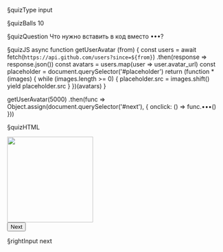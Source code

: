 §quizType
input

§quizBalls
10


§quizQuestion
Что нужно вставить в код вместо •••?


§quizJS
async function getUserAvatar (from) {
  const users = await fetch(`https://api.github.com/users?since=${from}`)
    .then(response => response.json())
  const avatars = users.map(user => user.avatar_url)
  const placeholder = document.querySelector('#placeholder')
  return (function * (images) {
    while (images.length >= 0) {
      placeholder.src = images.shift()
      yield placeholder.src
    }
  })(avatars)
}

getUserAvatar(5000)
  .then(func => Object.assign(document.querySelector('#next'), {
    onclick: () => func.•••()
  }))



§quizHTML
<body>
  <img
    src="http://pad.mymovies.it/cinemanews/2009/24387/avatar_24.jpg"
    height="200"
    id="placeholder"
  />
  <br/>
  <button id="next">Next</button>
</body>


§rightInput
next
